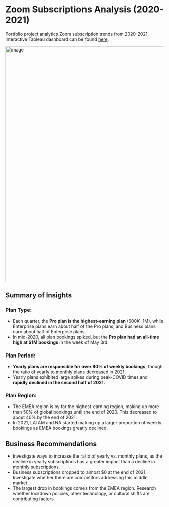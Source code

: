 # Zoom Subscriptions Analysis (2020-2021)
Portfolio project analytics Zoom subscription trends from 2020-2021. Interactive Tableau dashboard can be found [here](https://public.tableau.com/app/profile/christine3803/viz/subscriptions_dashboard/Dashboard). 

<img width="747" alt="image" src="https://user-images.githubusercontent.com/56368090/232579738-c28e597a-b28c-418b-b6ee-04545bc2a215.png">


## Summary of Insights
### Plan Type:
- Each quarter, the **Pro plan is the highest-earning plan** ($600K-$1M), while Enterprise plans earn about half of the Pro plans, and Business plans earn about half of Enterprise plans.
- In mid-2020, all plan bookings spiked, but the **Pro plan had an all-time high at $1M bookings** in the week of May 3rd.

### Plan Period:
- **Yearly plans are responsible for over 90% of weekly bookings,** though the ratio of yearly to monthly plans decreased in 2021.
- Yearly plans exhibited large spikes during peak-COVID times and **rapidly declined in the second half of 2021.**

### Plan Region:
- The EMEA region is by far the highest-earning region, making up more than 50% of global bookings until the end of 2020. This decreased to about 40% by the end of 2021.
- In 2021, LATAM and NA started making up a larger proportion of weekly bookings as EMEA bookings greatly declined.

## Business Recommendations 
- Investigate ways to increase the ratio of yearly vs. monthly plans, as the decline in yearly subscriptions has a greater impact than a decline in monthly subscriptions. 
- Business subscriptions dropped to almost $0 at the end of 2021. Investigate whether there are competitors addressing this middle market.
- The largest drop in bookings comes from the EMEA region. Research whether lockdown policies, other technology, or cultural shifts are contributing factors.




